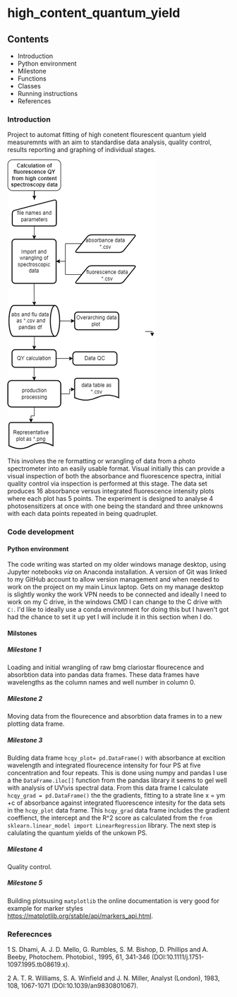 # high_content_quantum_yield
## Contents
* Introduction
* Python environment
* Milestone
* Functions
* Classes
* Running instructions
* References

### Introduction
Project to automat fitting of high conetent flourescent quantum yield measuremnts with an aim to standardise data analysis, quality control, results reporting and graphing of individual stages.

![Process overview](HCQY_calc.png)

This involves the re formatting or wrangling of data from a photo spectrometer into an easily usable format. Visual initially this can provide a visual inspection of both the absorbance  and fluorescence spectra, initial quality control via inspection is performed at this stage. The data set produces 16 absorbance versus integrated fluorescence intensity plots where each plot has 5 points. The experiment is designed to analyse 4 photosensitizers at once with one being the standard and three unknowns with each data points repeated in being quadruplet.

### Code development
#### Python environment
The code writing was started on my older windows manage desktop, using Jupyter notebooks *via* on Anaconda installation. A version of Git was linked to my GitHub account to allow version management and when needed to work on the project on my main Linux laptop. Gets on my manage desktop is slightly wonky the work VPN needs to be connected and ideally I need to work on my C drive, in the windows CMD I can change to the C drive with `C:`. I'd like to ideally use a conda environment for doing this but I haven't got had the chance to set it up yet I will include it in this section when I do.

#### Milstones
##### Milestone 1
Loading and initial wrangling of raw bmg clariostar flourecence and absorbtion data into pandas data frames. These data frames have wavelengths as the column names and well number in column 0.

##### Milestone 2
Moving data from the flourecence and absorbtion data frames in to a new plotting data frame.

##### Milestone 3
Bulding data frame `hcqy_plot= pd.DataFrame()` with absorbance at excition wavelength and integrated flourecence intensity for four PS at five concentration and  four repeats. This is done using numpy and pandas I use a the `DataFrame.iloc[]` function from the pandas library it seems to gel well with analysis of UV\vis spectral data. From this data frame I calculate `hcqy_grad = pd.DataFrame()` the the gradients, fitting to a strate line x = ym +c  of absorbance against integrated fluorescence intesity for the data sets in the `hcqy_plot` data frame. This `hcqy_grad` data frame includes the gradient coeffienct, the intercept and the R^2 score as calculated from the `from sklearn.linear_model import LinearRegression` library. The next step is calulating the quantum yields of the unkown PS.

##### Milestone 4
Quality control.


##### Milestone 5 
Building plotsusing `matplotlib` the online documentation is very good for example for marker styles https://matplotlib.org/stable/api/markers_api.html.

### Referecnces

1 S. Dhami, A. J. D. Mello, G. Rumbles, S. M. Bishop, D. Phillips and A. Beeby, Photochem. Photobiol., 1995, 61, 341-346 (DOI:10.1111/j.1751-1097.1995.tb08619.x).

2 A. T. R. Williams, S. A. Winfield and J. N. Miller, Analyst (London), 1983, 108, 1067-1071 (DOI:10.1039/an9830801067).
